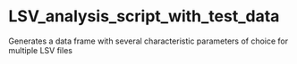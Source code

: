 # LSV_analysis_script_with_test_data
Generates a data frame with several characteristic parameters of choice for multiple LSV files
